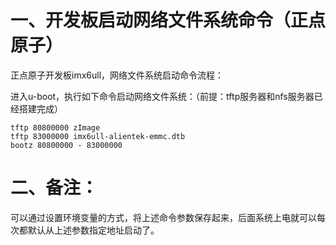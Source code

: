 # 一、开发板启动网络文件系统命令（正点原子）

正点原子开发板imx6ull，网络文件系统启动命令流程：

进入u-boot，执行如下命令启动网络文件系统：（前提：tftp服务器和nfs服务器已经搭建完成）

```shell
tftp 80800000 zImage
tftp 83000000 imx6ull-alientek-emmc.dtb
bootz 80800000 - 83000000
```



# 二、备注：

可以通过设置环境变量的方式，将上述命令参数保存起来，后面系统上电就可以每次都默认从上述参数指定地址启动了。

